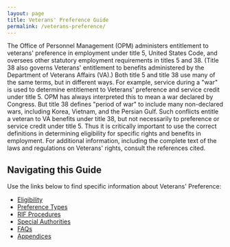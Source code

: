 ```yaml
---
layout: page
title: Veterans' Preference Guide
permalink: /veterans-preference/
---
```


The Office of Personnel Management (OPM) administers entitlement to veterans' preference in
employment under title 5, United States Code, and oversees other statutory employment requirements in
titles 5 and 38. (Title 38 also governs Veterans' entitlement to benefits administered by the Department of
Veterans Affairs (VA).)
Both title 5 and title 38 use many of the same terms, but in different ways. For example, service during a
"war" is used to determine entitlement to Veterans' preference and service credit under title 5. OPM has
always interpreted this to mean a war declared by Congress. But title 38 defines "period of war" to
include many non-declared wars, including Korea, Vietnam, and the Persian Gulf. Such conflicts entitle a
veteran to VA benefits under title 38, but not necessarily to preference or service credit under title 5.
Thus it is critically important to use the correct definitions in determining eligibility for specific rights and
benefits in employment.
For additional information, including the complete text of the laws and regulations on Veterans' rights,
consult the references cited.

## Navigating this Guide

Use the links below to find specific information about Veterans' Preference:

*   [Eligibility](/veterans-preference/eligibility/)
*   [Preference Types](/veterans-preference/preference-types/)
*   [RIF Procedures](/veterans-preference/rif-procedures/)
*   [Special Authorities](/veterans-preference/special-authorities/)
*   [FAQs](/veterans-preference/faq/)
*   [Appendices](/veterans-preference/appendices/)
